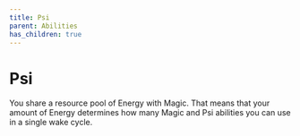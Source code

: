 ```yaml
---
title: Psi
parent: Abilities
has_children: true
---
```


# Psi

You share a resource pool of Energy with Magic. That means that your amount of Energy determines how many Magic and Psi abilities you can use in a single wake cycle.

